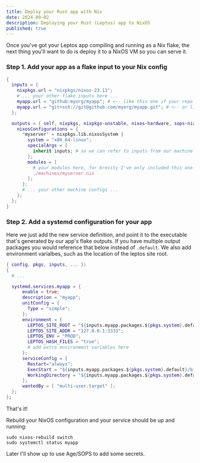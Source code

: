 ```yaml
---
title: Deploy your Rust app with Nix
date: 2024-09-02
description: Deploying your Rust (Leptos) app to NixOS
published: true
---
```


Once you've got your Leptos app compiling and running as a Nix flake, the next thing you'll want to do is deploy it to a NixOS VM so you can serve it.

### Step 1. Add your app as a flake input to your Nix config

```nix
{
  inputs = {
    nixpkgs.url = "nixpkgs/nixos-23.11";
    # ... your other flake inputs here ...
    myapp.url = "github:myorg/myapp"; # <-- like this one if your repo is public
    myapp.url = "git+ssh://git@github.com/myorg/myapp.git"; # <-- or like this if your repo is private, but you need to make sure you have an authorized SSH key when building.
  };

  outputs = { self, nixpkgs, nixpkgs-unstable, nixos-hardware, sops-nix, myapp } @ inputs: {
    nixosConfigurations = {
      "myserver" = nixpkgs.lib.nixosSystem {
        system = "x86_64-linux";
        specialArgs = {
          inherit inputs; # so we can refer to inputs from our machine config
        };
        modules = [
          # your modules here, for brevity I've only included this one:
          ./machines/myserver.nix
        ];
      }; 
      # ... your other machine configs ... 
    };
  };
}
```

### Step 2. Add a systemd configuration for your app

Here we just add the new service definition, and point it to the executable that's generated by our app's flake outputs. If you have multiple output packages you would reference that below instead of `.default`. We also add environment varialbes, such as the location of the leptos site root.

```nix
{ config, pkgs, inputs, ... }:
{
  # ... 

  systemd.services.myapp = {
      enable = true;
      description = "myapp";
      unitConfig = {
        Type = "simple";
      };
      environment = {
        LEPTOS_SITE_ROOT = "${inputs.myapp.packages.${pkgs.system}.default}/bin/site";
        LEPTOS_SITE_ADDR = "127.0.0.1:3333";
        LEPTOS_ENV = "PROD";
        LEPTOS_HASH_FILES = "true";
        # add extra environment variables here
      };
      serviceConfig = {
        Restart="always";
        ExecStart = "${inputs.myapp.packages.${pkgs.system}.default}/bin/myapp-server";
        WorkingDirectory = "${inputs.myapp.packages.${pkgs.system}.default}/bin";
      };
      wantedBy = [ "multi-user.target" ];
  };
};
```

That's it!

Rebuild your NixOS configuration and your service should be up and running:

```
sudo nixos-rebuild switch
sudo systemctl status myapp
```

Later I'll show up to use Age/SOPS to add some secrets.
